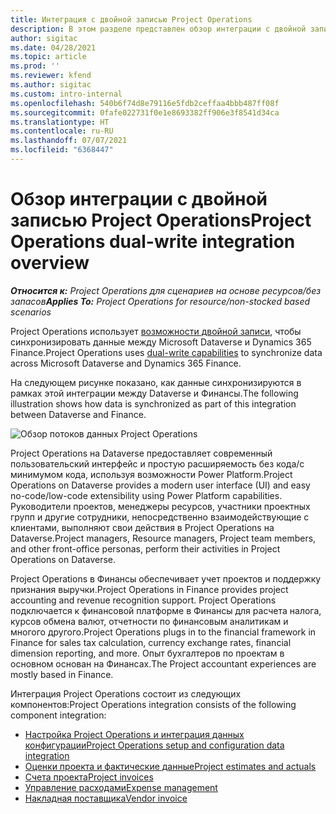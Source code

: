 ```yaml
---
title: Интеграция с двойной записью Project Operations
description: В этом разделе представлен обзор интеграции с двойной записью Project Operations.
author: sigitac
ms.date: 04/28/2021
ms.topic: article
ms.prod: ''
ms.reviewer: kfend
ms.author: sigitac
ms.custom: intro-internal
ms.openlocfilehash: 540b6f74d8e79116e5fdb2ceffaa4bbb487ff08f
ms.sourcegitcommit: 0fafe022731f0e1e8693382ff906e3f8541d34ca
ms.translationtype: HT
ms.contentlocale: ru-RU
ms.lasthandoff: 07/07/2021
ms.locfileid: "6368447"
---
```

# <a name="project-operations-dual-write-integration-overview"></a><span data-ttu-id="98279-103">Обзор интеграции с двойной записью Project Operations</span><span class="sxs-lookup"><span data-stu-id="98279-103">Project Operations dual-write integration overview</span></span>

<span data-ttu-id="98279-104">_**Относится к:** Project Operations для сценариев на основе ресурсов/без запасов_</span><span class="sxs-lookup"><span data-stu-id="98279-104">_**Applies To:** Project Operations for resource/non-stocked based scenarios_</span></span>

<span data-ttu-id="98279-105">Project Operations использует [возможности двойной записи](/dynamics365/fin-ops-core/dev-itpro/data-entities/dual-write/dual-write-home-page), чтобы синхронизировать данные между Microsoft Dataverse и Dynamics 365 Finance.</span><span class="sxs-lookup"><span data-stu-id="98279-105">Project Operations uses [dual-write capabilities](/dynamics365/fin-ops-core/dev-itpro/data-entities/dual-write/dual-write-home-page) to synchronize data across Microsoft Dataverse and Dynamics 365 Finance.</span></span>

<span data-ttu-id="98279-106">На следующем рисунке показано, как данные синхронизируются в рамках этой интеграции между Dataverse и Финансы.</span><span class="sxs-lookup"><span data-stu-id="98279-106">The following illustration shows how data is synchronized as part of this integration between Dataverse and Finance.</span></span>

![Обзор потоков данных Project Operations](./media/ProjectOperationsFlows.jpg)

<span data-ttu-id="98279-108">Project Operations на Dataverse предоставляет современный пользовательский интерфейс и простую расширяемость без кода/с минимумом кода, используя возможности Power Platform.</span><span class="sxs-lookup"><span data-stu-id="98279-108">Project Operations on Dataverse provides a modern user interface (UI) and easy no-code/low-code extensibility using Power Platform capabilities.</span></span> <span data-ttu-id="98279-109">Руководители проектов, менеджеры ресурсов, участники проектных групп и другие сотрудники, непосредственно взаимодействующие с клиентами, выполняют свои действия в Project Operations на Dataverse.</span><span class="sxs-lookup"><span data-stu-id="98279-109">Project managers, Resource managers, Project team members, and other front-office personas, perform their activities in Project Operations on Dataverse.</span></span>

<span data-ttu-id="98279-110">Project Operations в Финансы обеспечивает учет проектов и поддержку признания выручки.</span><span class="sxs-lookup"><span data-stu-id="98279-110">Project Operations in Finance provides project accounting and revenue recognition support.</span></span> <span data-ttu-id="98279-111">Project Operations подключается к финансовой платформе в Финансы для расчета налога, курсов обмена валют, отчетности по финансовым аналитикам и многого другого.</span><span class="sxs-lookup"><span data-stu-id="98279-111">Project Operations plugs in to the financial framework in Finance for sales tax calculation, currency exchange rates, financial dimension reporting, and more.</span></span> <span data-ttu-id="98279-112">Опыт бухгалтеров по проектам в основном основан на Финансах.</span><span class="sxs-lookup"><span data-stu-id="98279-112">The Project accountant experiences are mostly based in Finance.</span></span>

<span data-ttu-id="98279-113">Интеграция Project Operations состоит из следующих компонентов:</span><span class="sxs-lookup"><span data-stu-id="98279-113">Project Operations integration consists of the following component integration:</span></span>


- [<span data-ttu-id="98279-114">Настройка Project Operations и интеграция данных конфигурации</span><span class="sxs-lookup"><span data-stu-id="98279-114">Project Operations setup and configuration data integration</span></span>](resource-dual-write-setup-integration.md) 
- [<span data-ttu-id="98279-115">Оценки проекта и фактические данные</span><span class="sxs-lookup"><span data-stu-id="98279-115">Project estimates and actuals</span></span>](resource-dual-write-estimates-actuals.md)
- [<span data-ttu-id="98279-116">Счета проекта</span><span class="sxs-lookup"><span data-stu-id="98279-116">Project invoices</span></span>](resource-dual-write-project-invoice.md)
- [<span data-ttu-id="98279-117">Управление расходами</span><span class="sxs-lookup"><span data-stu-id="98279-117">Expense management</span></span>](resource-dual-write-expense.md)
- [<span data-ttu-id="98279-118">Накладная поставщика</span><span class="sxs-lookup"><span data-stu-id="98279-118">Vendor invoice</span></span>](resource-dual-write-vendor-invoice.md)
